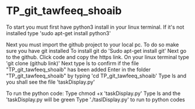 # TP_git_tawfeeq_shoaib

To start you must first have python3 install in your linux terminal.
If it's not installed type 'sudo apt-get install python3'

Next you must import the github project to your local pc.
To do so make sure you have git installed
To install git do 'Sudo apt-get install git'
Next go to the github. Click code and copy the https link.
On your linux terminal type 'git clone (github link)'
Next type ls to confirm if the file "TP_git_tawfeeq_shoaib" has been added
Enter in the folder "TP_git_tawfeeq_shoaib" by typing 'cd TP_git_tawfeeq_shoaib'
Type ls and you shall see the file 'taskDisplay.py'

To run the python code:
Type chmod +x 'taskDisplay.py'
Type ls and the 'taskDisplay.py will be green
Type './taslDisplay.py' to run to python codes


